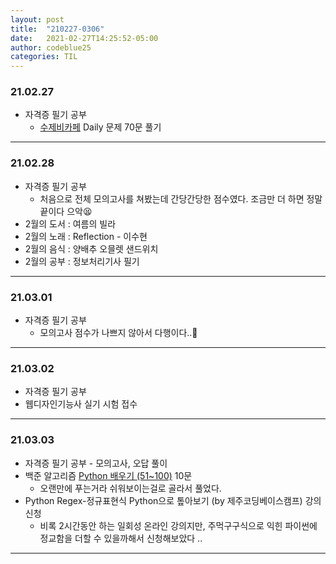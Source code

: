 ```yaml
---
layout: post
title:  "210227-0306"
date:   2021-02-27T14:25:52-05:00
author: codeblue25
categories: TIL
---
```


<h3>21.02.27</h3>

* 자격증 필기 공부
  * [수제비카페](https://cafe.naver.com/soojebi?iframe_url=/ArticleList.nhn%3Fsearch.clubid=29835300%26search.menuid=58%26search.boardtype=L) Daily 문제 70문 풀기

---

<h3>21.02.28</h3>

* 자격증 필기 공부
  * 처음으로 전체 모의고사를 쳐봤는데 간당간당한 점수였다. 조금만 더 하면 정말 끝이다 으악😫
* 2월의 도서 : 여름의 빌라
* 2월의 노래 : Reflection - 이수현
* 2월의 음식 : 양배추 오믈렛 샌드위치
* 2월의 공부 : 정보처리기사 필기

---

<h3>21.03.01</h3>

* 자격증 필기 공부
  * 모의고사 점수가 나쁘지 않아서 다행이다..🤭

---

<h3>21.03.02</h3>

* 자격증 필기 공부
* 웹디자인기능사 실기 시험 접수

---

<h3>21.03.03</h3>

* 자격증 필기 공부 - 모의고사, 오답 풀이
* 백준 알고리즘 [Python 배우기 (51~100)](https://www.acmicpc.net/workbook/view/460) 10문
  * 오랜만에 푸는거라 쉬워보이는걸로 골라서 풀었다.
* Python Regex-정규표현식 Python으로 톺아보기 (by 제주코딩베이스캠프) 강의 신청
  * 비록 2시간동안 하는 일회성 온라인 강의지만, 주먹구구식으로 익힌 파이썬에 정교함을 더할 수 있을까해서 신청해보았다 ..

---
